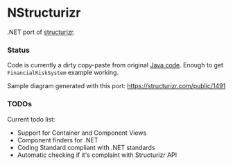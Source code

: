 # NStructurizr
.NET port of [structurizr](https://structurizr.com).

### Status
Code is currently a dirty copy-paste from original [Java code](https://github.com/structurizr/java). Enough to get `FinancialRiskSystem` example working. 

Sample diagram generated with this port: https://structurizr.com/public/1491

### TODOs
Current todo list:
 - Support for Container and Component Views
 - Component finders for .NET
 - Coding Standard compliant with .NET standards
 - Automatic checking if it's complaint with Structurizr API